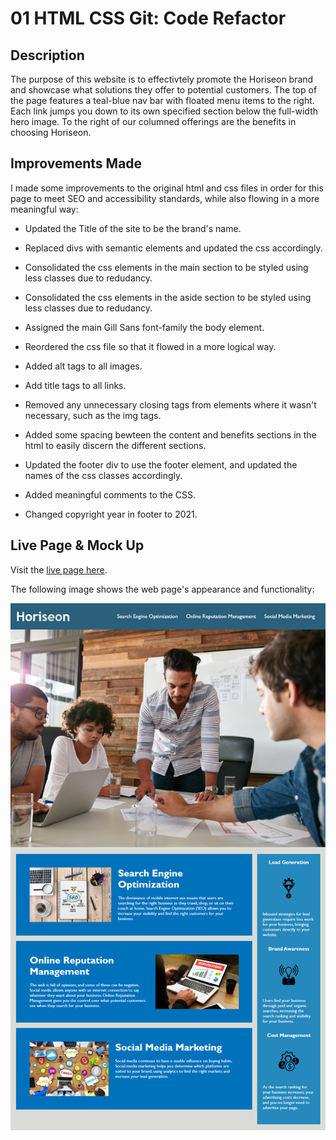 # 01 HTML CSS Git: Code Refactor

## Description

The purpose of this website is to effectivtely promote the Horiseon brand and showcase what solutions they offer to potential customers. The top of the page features a teal-blue nav bar with floated menu items to the right. Each link jumps you down to its own specified section below the full-width hero image. To the right of our columned offerings are the benefits in choosing Horiseon.

## Improvements Made

I made some improvements to the original html and css files in order for this page to meet SEO and accessibility standards, while also flowing in a more meaningful way:

* Updated the Title of the site to be the brand's name.

* Replaced divs with semantic elements and updated the css accordingly.

* Consolidated the css elements in the main section to be styled using less classes due to redudancy.

* Consolidated the css elements in the aside section to be styled using less classes due to redudancy.

* Assigned the main Gill Sans font-family the body element. 

* Reordered the css file so that it flowed in a more logical way.

* Added alt tags to all images.

* Add title tags to all links.

* Removed any unnecessary closing tags from elements where it wasn't necessary, such as the img tags. 

* Added some spacing bewteen the content and benefits sections in the html to easily discern the different sections.

* Updated the footer div to use the footer element, and updated the names of the css classes accordingly.

* Added meaningful comments to the CSS.

* Changed copyright year in footer to 2021.

## Live Page & Mock Up

Visit the [live page here](https://mrpancakes.github.io/homework-01-refactor/).

The following image shows the web page's appearance and functionality:

![Horiseon page mock up](./images/01-horiseon-page-mockup.png)